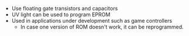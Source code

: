 
- Use floating gate transistors and capacitors
- UV light can be used to program EPROM 
- Used in applications under development such as game controllers
	- In case one version of ROM doesn't work, it can be reprogrammed.
